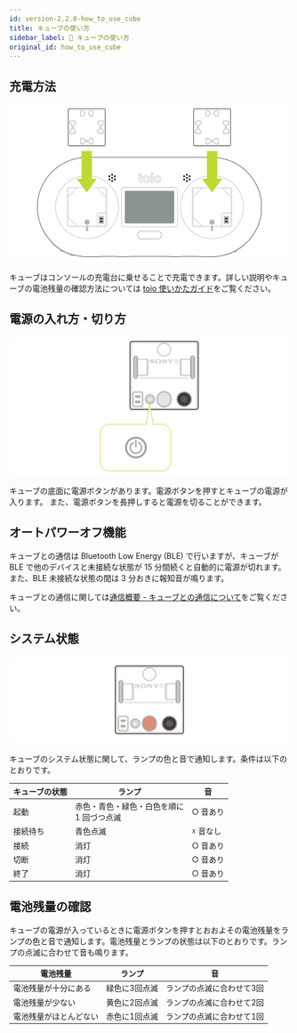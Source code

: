 ```yaml
---
id: version-2.2.0-how_to_use_cube
title: キューブの使い方
sidebar_label: 🔄 キューブの使い方
original_id: how_to_use_cube
---
```


## 充電方法

![How to charge](assets/cube_basics_charging.svg)

キューブはコンソールの充電台に乗せることで充電できます。詳しい説明やキューブの電池残量の確認方法については [toio 使いかたガイド](https://support.toio.io/app/manual)をご覧ください。

## 電源の入れ方・切り方

![How to power on off](assets/cube_basics_power_on_off.svg)

キューブの底面に電源ボタンがあります。電源ボタンを押すとキューブの電源が入ります。
また、電源ボタンを長押しすると電源を切ることができます。

## オートパワーオフ機能

キューブとの通信は Bluetooth Low Energy (BLE) で行いますが、キューブが BLE で他のデバイスと未接続な状態が 15 分間続くと自動的に電源が切れます。また、BLE 未接続な状態の間は 3 分おきに報知音が鳴ります。

キューブとの通信に関しては[通信概要 - キューブとの通信について](ble_communication_overview.md#キューブとの通信について)をご覧ください。

## システム状態

![Light of cube](assets/cube_basics_light.svg)

キューブのシステム状態に関して、ランプの色と音で通知します。条件は以下のとおりです。

| キューブの状態 | ランプ                                         | 音       |
| -------------- | ---------------------------------------------- | -------- |
| 起動           | 赤色・青色・緑色・白色を順に<br/> 1 回づつ点滅 | ○ 音あり |
| 接続待ち       | 青色点滅                                       | ☓ 音なし |
| 接続           | 消灯                                           | ○ 音あり |
| 切断           | 消灯                                           | ○ 音あり |
| 終了           | 消灯                                           | ○ 音あり |

## **電池残量の確認**

キューブの電源が入っているときに電源ボタンを押すとおおよその電池残量をランプの色と音で通知します。電池残量とランプの状態は以下のとおりです。ランプの点滅に合わせて音も鳴ります。

| 電池残量               | ランプ         | 音                         |
| ---------------------- | -------------- | -------------------------- |
| 電池残量が十分にある   | 緑色に3回点滅 | ランプの点滅に合わせて3回 |
| 電池残量が少ない       | 黄色に2回点滅 | ランプの点滅に合わせて2回 |
| 電池残量がほとんどない | 赤色に1回点滅 | ランプの点滅に合わせて1回 |
